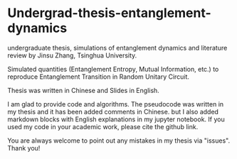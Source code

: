 # Undergrad-thesis-entanglement-dynamics
undergraduate thesis, simulations of entanglement dynamics and literature review by Jinsu Zhang, Tsinghua University.

Simulated quantities (Entanglement Entropy, Mutual Information, etc.) to reproduce Entanglement Transition in Random Unitary Circuit.

Thesis was written in Chinese and Slides in English.

I am glad to provide code and algorithms. The pseudocode was written in my thesis and it has been added comments in Chinese. but I also added markdown blocks with English explanations in my jupyter notebook. If you used my code in your academic work, please cite the github link. 

You are always welcome to point out any mistakes in my thesis via "issues". Thank you!


